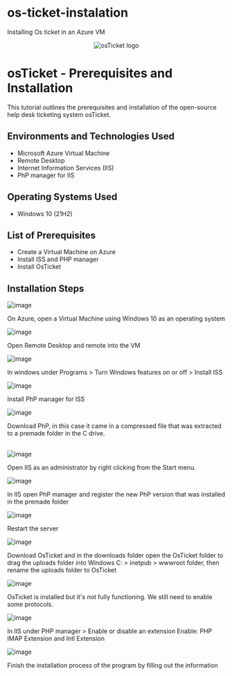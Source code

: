 # os-ticket-instalation
Installing Os ticket in an Azure VM
<p align="center">
<img src="https://i.imgur.com/Clzj7Xs.png" alt="osTicket logo"/>
</p>

<h1>osTicket - Prerequisites and Installation</h1>
This tutorial outlines the prerequisites and installation of the open-source help desk ticketing system osTicket.<br />


<h2>Environments and Technologies Used</h2>

- Microsoft Azure Virtual Machine
- Remote Desktop
- Internet Information Services (IIS)
- PhP manager for IIS

<h2>Operating Systems Used </h2>

- Windows 10</b> (21H2)

<h2>List of Prerequisites</h2>

- Create a Virtual Machine on Azure 
- Install ISS and PHP manager 
- Install OsTicket

<h2>Installation Steps</h2>

![image](https://github.com/YArroliga/os-ticket-instalation/assets/139689160/8c09594e-1e34-4de8-855b-960e637e75c5) 

<p>
On Azure, open a Virtual Machine using Windows 10 as an operating system
<br />

  ![image](https://github.com/YArroliga/os-ticket-instalation/assets/139689160/de3e2ae9-52fc-4bf1-a81f-64bbcef4981d)


Open Remote Desktop and remote into the VM
<p>
  
![image](https://github.com/YArroliga/os-ticket-instalation/assets/139689160/a7a6c91e-c10f-4a84-9e84-c90e9f0b1519) 

In windows under Programs > Turn Windows features on or off > Install ISS

![image](https://github.com/YArroliga/os-ticket-instalation/assets/139689160/7989b573-272a-4571-bb9a-7dfee70950c8)

Install PhP manager for ISS 

![image](https://github.com/YArroliga/os-ticket-instalation/assets/139689160/94204e00-c99a-4342-a660-9e3fc5287e51)

Download PhP, in this case it came in a compressed file that was extracted to a premade folder in the C drive.
</p>
<p>

<br /> ![image](https://github.com/YArroliga/os-ticket-instalation/assets/139689160/66991048-ed34-4c1d-a933-3846438e49a4)

Open IIS as an administrator by right clicking from the Start menu.

![image](https://github.com/YArroliga/os-ticket-instalation/assets/139689160/83438101-cd1a-47af-be27-096dbc84b024)

In IIS open PhP manager and register the new PhP version that was installed in the premade folder
<p>

  ![image](https://github.com/YArroliga/os-ticket-instalation/assets/139689160/af7ba319-9926-43fa-8991-47d6179ebd28)

Restart the server

  ![image](https://github.com/YArroliga/os-ticket-instalation/assets/139689160/a512908b-92f7-4aa1-9a1a-8f157f4791df)

Download OsTicket and in the downloads folder open the OsTicket folder to drag the uploads folder into  Windows C: > inetpub > wwwroot folder, then rename the uploads folder to OsTicket

![image](https://github.com/YArroliga/os-ticket-instalation/assets/139689160/7391ce37-f8bf-4537-ba3e-308356497c8a)

OsTicket is installed but it's not fully functioning. We still need to enable some protocols. 

![image](https://github.com/YArroliga/os-ticket-instalation/assets/139689160/72f8d8f5-a1e0-472a-a615-baba3e4ff917)


In IIS under PHP manager > Enable or disable an extension 
Enable: PHP IMAP Extension and Intl Extension

![image](https://github.com/YArroliga/os-ticket-instalation/assets/139689160/a8e7941a-0d02-42dd-8fa8-fbac14a694b8)

Finish the installation process of the program by filling out the information 


</p>
<br />
